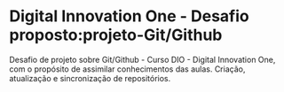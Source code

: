 # Digital Innovation One - Desafio proposto:projeto-Git/Github
Desafio de projeto sobre Git/Github - Curso DIO - Digital Innovation One, com o propósito de assimilar conhecimentos das aulas.
Criação, atualização e sincronização de repositórios.
